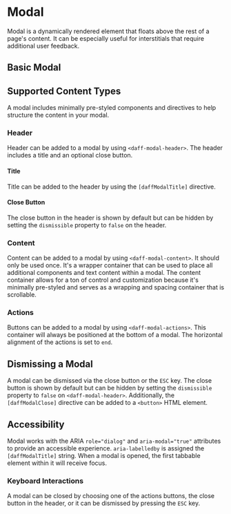 # Modal
Modal is a dynamically rendered element that floats above the rest of a page's content. It can be especially useful for interstitials that require additional user feedback.

## Basic Modal
<design-land-example-viewer-container example="basic-modal"></design-land-example-viewer-container>

## Supported Content Types
A modal includes minimally pre-styled components and directives to help structure the content in your modal.

### Header
Header can be added to a modal by using `<daff-modal-header>`. The header includes a title and an optional close button.

#### Title
Title can be added to the header by using the `[daffModalTitle]` directive.

#### Close Button
The close button in the header is shown by default but can be hidden by setting the `dismissible` property to `false` on the header.

### Content
Content can be added to a modal by using `<daff-modal-content>`. It should only be used once. It's a wrapper container that can be used to place all additional components and text content within a modal. The content container allows for a ton of control and customization because it's minimally pre-styled and serves as a wrapping and spacing container that is scrollable.

### Actions
Buttons can be added to a modal by using `<daff-modal-actions>`. This container will always be positioned at the bottom of a modal. The horizontal alignment of the actions is set to `end`.

## Dismissing a Modal
A modal can be dismissed via the close button or the `ESC` key. The close button is shown by default but can be hidden by setting the `dismissible` property to `false` on `<daff-modal-header>`. Additionally, the `[daffModalClose]` directive can be added to a `<button>` HTML element.

## Accessibility
Modal works with the ARIA `role="dialog"` and `aria-modal="true"` attributes to provide an accessible experience. `aria-labelledby` is assigned the `[daffModalTitle]` string. When a modal is opened, the first tabbable element within it will receive focus.

### Keyboard Interactions
A modal can be closed by choosing one of the actions buttons, the close button in the header, or it can be dismissed by pressing the `ESC` key.